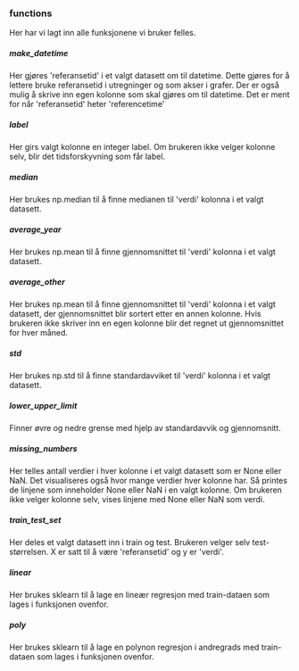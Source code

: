 ### functions
Her har vi lagt inn alle funksjonene vi bruker felles. 

##### make_datetime
Her gjøres 'referansetid' i et valgt datasett om til datetime. Dette gjøres for å lettere bruke referansetid i utregninger og som akser i grafer. Der er også mulig å skrive inn egen kolonne som skal gjøres om til datetime. Det er ment for når 'referansetid' heter 'referencetime'

##### label
Her girs valgt kolonne en integer label. Om brukeren ikke velger kolonne selv, blir det tidsforskyvning som får label.

##### median
Her brukes np.median til å finne medianen til 'verdi' kolonna i et valgt datasett. 

##### average_year
Her brukes np.mean til å finne gjennomsnittet til 'verdi' kolonna i et valgt datasett.

##### average_other
Her brukes np.mean til å finne gjennomsnittet til 'verdi' kolonna i et valgt datasett, der gjennomsnittet blir sortert etter en annen kolonne. Hvis brukeren ikke skriver inn en egen kolonne blir det regnet ut gjennomsnittet for hver måned.

##### std
Her brukes np.std til å finne standardavviket til 'verdi' kolonna i et valgt datasett.

##### lower_upper_limit
Finner øvre og nedre grense med hjelp av standardavvik og gjennomsnitt.

##### missing_numbers
Her telles antall verdier i hver kolonne i et valgt datasett som er None eller NaN. Det visualiseres også hvor mange verdier hver kolonne har. Så printes de linjene som inneholder None eller NaN i en valgt kolonne. Om brukeren ikke velger kolonne selv, vises linjene med None eller NaN som verdi.

##### train_test_set
Her deles et valgt datasett inn i train og test. Brukeren velger selv test-størrelsen. X er satt til å være 'referansetid' og y er 'verdi'.

##### linear 
Her brukes sklearn til å lage en lineær regresjon med train-dataen som lages i funksjonen ovenfor.

##### poly
Her brukes sklearn til å lage en polynon regresjon i andregrads med train-dataen som lages i funksjonen ovenfor.